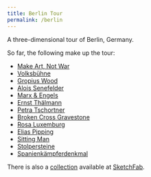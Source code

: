 ```yaml
---
title: Berlin Tour
permalink: /berlin
---
```


A three-dimensional tour of Berlin, Germany.

So far, the following make up the tour:

- [Make Art, Not War](/berlin/0)
- [Volksbühne](/berlin/1)
- [Gropius Wood](/berlin/2)
- [Alois Senefelder](/berlin/3)
- [Marx & Engels](/berlin/4)
- [Ernst Thälmann](/berlin/5)
- [Petra Tschortner](/berlin/6)
- [Broken Cross Gravestone](/berlin/7)
- [Rosa Luxemburg](/berlin/8)
- [Elias Pipping](/berlin/9)
- [Sitting Man](/berlin/10)
- [Stolpersteine](/berlin/11)
- [Spanienkämpferdenkmal](/berlin/12)

There is also a [collection](https://sketchfab.com/gorenje23/collections/urban-photogrammetry) available at [SketchFab](https://sketchfab.com).
